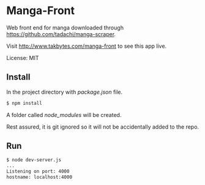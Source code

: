 # Manga-Front

Web front end for manga downloaded through https://github.com/tadachi/manga-scraper.

Visit http://www.takbytes.com/manga-front to see this app live.

License: MIT

## Install

In the project directory with *package.json* file.

```bash
$ npm install
```

A folder called *node_modules* will be created.

Rest assured, it is git ignored so it will not be accidentally added to the repo.

## Run

```bash
$ node dev-server.js
...
Listening on port: 4000
hostname: localhost:4000
```